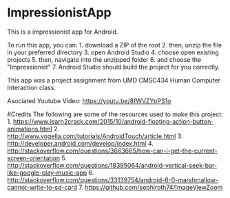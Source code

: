 # ImpressionistApp
This is a impressionist app for Android.

To run this app, you can: 1. download a ZIP of the root 2. then, unzip the file in your preferred directory 3. open Android Studio 4. choose open existing projects 5. then, navigate into the unzipped folder 6. and choose the "Impressionist" 7. Android Studio should build the project for you correctly.

This app was a project assignment from UMD CMSC434 Human Computer Interaction class.

Asociated Youtube Video: https://youtu.be/8fWVZYpPS1o

#Credits
The following are some of the resources used to make this project: 1. https://www.learn2crack.com/2015/10/android-floating-action-button-animations.html 2. http://www.vogella.com/tutorials/AndroidTouch/article.html 3. http://developer.android.com/develop/index.html 4. http://stackoverflow.com/questions/3663665/how-can-i-get-the-current-screen-orientation 5. http://stackoverflow.com/questions/18395064/android-vertical-seek-bar-like-google-play-music-app 6. http://stackoverflow.com/questions/33139754/android-6-0-marshmallow-cannot-write-to-sd-card 7. https://github.com/sephiroth74/ImageViewZoom
